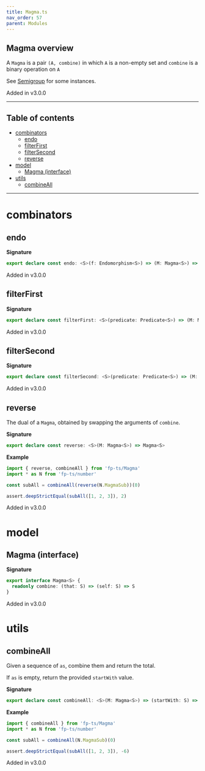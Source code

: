 ```yaml
---
title: Magma.ts
nav_order: 57
parent: Modules
---
```


## Magma overview

A `Magma` is a pair `(A, combine)` in which `A` is a non-empty set and `combine` is a binary operation on `A`

See [Semigroup](https://gcanti.github.io/fp-ts/modules/Semigroup.ts.html) for some instances.

Added in v3.0.0

---

<h2 class="text-delta">Table of contents</h2>

- [combinators](#combinators)
  - [endo](#endo)
  - [filterFirst](#filterfirst)
  - [filterSecond](#filtersecond)
  - [reverse](#reverse)
- [model](#model)
  - [Magma (interface)](#magma-interface)
- [utils](#utils)
  - [combineAll](#combineall)

---

# combinators

## endo

**Signature**

```ts
export declare const endo: <S>(f: Endomorphism<S>) => (M: Magma<S>) => Magma<S>
```

Added in v3.0.0

## filterFirst

**Signature**

```ts
export declare const filterFirst: <S>(predicate: Predicate<S>) => (M: Magma<S>) => Magma<S>
```

Added in v3.0.0

## filterSecond

**Signature**

```ts
export declare const filterSecond: <S>(predicate: Predicate<S>) => (M: Magma<S>) => Magma<S>
```

Added in v3.0.0

## reverse

The dual of a `Magma`, obtained by swapping the arguments of `combine`.

**Signature**

```ts
export declare const reverse: <S>(M: Magma<S>) => Magma<S>
```

**Example**

```ts
import { reverse, combineAll } from 'fp-ts/Magma'
import * as N from 'fp-ts/number'

const subAll = combineAll(reverse(N.MagmaSub))(0)

assert.deepStrictEqual(subAll([1, 2, 3]), 2)
```

Added in v3.0.0

# model

## Magma (interface)

**Signature**

```ts
export interface Magma<S> {
  readonly combine: (that: S) => (self: S) => S
}
```

Added in v3.0.0

# utils

## combineAll

Given a sequence of `as`, combine them and return the total.

If `as` is empty, return the provided `startWith` value.

**Signature**

```ts
export declare const combineAll: <S>(M: Magma<S>) => (startWith: S) => (elements: readonly S[]) => S
```

**Example**

```ts
import { combineAll } from 'fp-ts/Magma'
import * as N from 'fp-ts/number'

const subAll = combineAll(N.MagmaSub)(0)

assert.deepStrictEqual(subAll([1, 2, 3]), -6)
```

Added in v3.0.0
